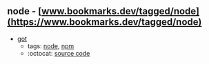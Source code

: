 node - [www.bookmarks.dev/tagged/node](https://www.bookmarks.dev/tagged/node)
---
* [got](https://www.npmjs.com/package/got)
    * tags: [node](../tagged/node.md), [npm](../tagged/npm.md)
    * :octocat: [source code](https://github.com/sindresorhus/got)
